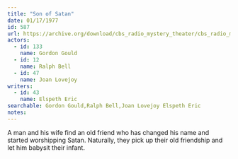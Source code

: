 ```yaml
---
title: "Son of Satan"
date: 01/17/1977
id: 587
url: https://archive.org/download/cbs_radio_mystery_theater/cbs_radio_mystery_theater-0551-0600.zip/cbs_radio_mystery_theater-0551-0600%2Fcbsrmt_0587_son_of_satan.mp3
actors:  
  - id: 133
    name: Gordon Gould  
  - id: 12
    name: Ralph Bell  
  - id: 47
    name: Joan Lovejoy
writers:  
  - id: 43
    name: Elspeth Eric
searchable: Gordon Gould,Ralph Bell,Joan Lovejoy Elspeth Eric
notes:  
---
```

A man and his wife find an old friend who has changed his name and started worshipping Satan. Naturally, they pick up their old friendship and let him babysit their infant.